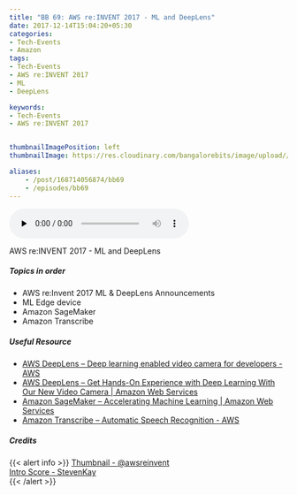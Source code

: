```yaml
---
title: "BB 69: AWS re:INVENT 2017 - ML and DeepLens"
date: 2017-12-14T15:04:20+05:30
categories:
- Tech-Events
- Amazon
tags:
- Tech-Events
- AWS re:INVENT 2017
- ML
- DeepLens

keywords:
- Tech-Events
- AWS re:INVENT 2017


thumbnailImagePosition: left
thumbnailImage: https://res.cloudinary.com/bangalorebits/image/upload//w_400,h_400,c_fill,r_max/v1517410322/bb-episode-assets/bb69-thumbnail.jpg

aliases:
    - /post/168714056874/bb69
    - /episodes/bb69
---
```

<audio controls="controls" controls style="width: 325px;" preload="none" id="audio_player"><source  src='https://audio.simplecast.com/9b968163.mp3' type="audio/mp3">  </audio><BR>
<!--<iframe frameborder='0' height='200px' scrolling='no' seamless src='https://embed.simplecast.com/9b968163?color=f5f5f5' width='100%'></iframe> -->
AWS re:INVENT 2017 - ML and DeepLens
 <!--more-->

##### Topics in order

 *   AWS re:Invent 2017 ML & DeepLens Announcements
 *   ML Edge device
 *   Amazon SageMaker
 *   Amazon Transcribe


##### Useful Resource
*   [AWS DeepLens – Deep learning enabled video camera for developers - AWS](https://aws.amazon.com/deeplens/)
*   [AWS DeepLens – Get Hands-On Experience with Deep Learning With Our New Video Camera | Amazon Web Services](https://aws.amazon.com/blogs/aws/deeplens/)
*   [Amazon SageMaker – Accelerating Machine Learning | Amazon Web Services](https://aws.amazon.com/blogs/aws/sagemaker/)
*   [Amazon Transcribe – Automatic Speech Recognition - AWS](https://aws.amazon.com/transcribe/)
##### Credits

{{< alert info  >}}
  [Thumbnail - @awsreinvent](https://twitter.com/awsreinvent?lang=en) <BR>
  [Intro Score - StevenKay](https://plus.google.com/+StevenKay_Detachment)<BR>
{{< /alert >}}
